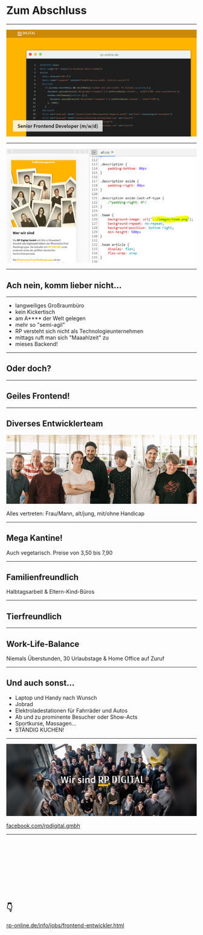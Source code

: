 
# Zum Abschluss

---

![Stellenanzeige bei der RP](assets/job-offering.png)

---

![Beispiel für den Bedarf](assets/png-fail.png)

---

## Ach nein, komm lieber nicht…

---

* langweiliges Großraumbüro 
* kein Kickertisch
* am A**** der Welt gelegen
* mehr so "semi-agil"
* RP versteht sich nicht als Technologieunternehmen
* mittags ruft man sich "Maaahlzeit" zu
* mieses Backend!

---

## Oder doch?

---

## Geiles Frontend!

---

## Diverses Entwicklerteam

![Team](assets/team.jpg)

Alles vertreten: Frau/Mann, alt/jung, mit/ohne Handicap

---

## Mega Kantine!

<!-- .slide: data-background="assets/aktionsmenu-teller.jpg" -->

Auch vegetarisch. Preise von 3,50 bis 7,90

---

<!-- .slide: data-background="assets/familienfreundlich.jpg" -->

## Familienfreundlich

Halbtagsarbeit & Eltern-Kind-Büros

---

<!-- .slide: data-background="assets/lamm.jpg" -->

## Tierfreundlich

---

<!-- .slide: data-background="assets/campus-park.jpg" -->

## Work-Life-Balance

Niemals Überstunden, 30 Urlaubstage & Home Office auf Zuruf

---

## Und auch sonst…

* Laptop und Handy nach Wunsch
* Jobrad
* Elektroladestationen für Fahrräder und Autos
* Ab und zu prominente Besucher oder Show-Acts
* Sportkurse, Massagen…
* STÄNDIG KUCHEN!

---

![Wir sind RP Digital](assets/we-are-rp-digital.jpg)

[facebook.com/rpdigital.gmbh](https://www.facebook.com/rpdigital.gmbh/)

---

<!-- .slide: data-background="assets/golden-bokeh.jpg" -->

<br>
<br>
<br>
<br>
<br>
<br>
<br>
<br>

## 👇

[rp-online.de/info/jobs/frontend-entwickler.html](https://rp-online.de/info/jobs/frontend-entwickler.html)
